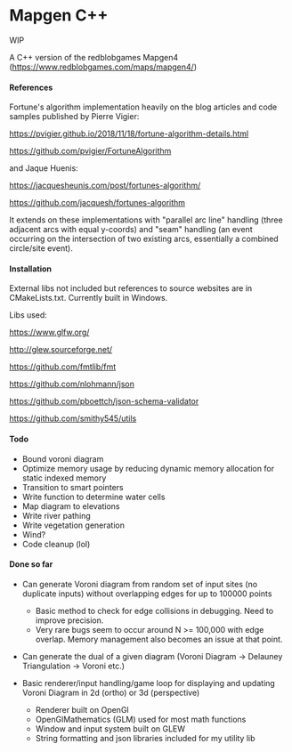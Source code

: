 # Mapgen C++

WIP

A C++ version of the redblobgames Mapgen4 (https://www.redblobgames.com/maps/mapgen4/)

#### References
Fortune's algorithm implementation heavily on the blog articles and code samples published by Pierre Vigier:

https://pvigier.github.io/2018/11/18/fortune-algorithm-details.html

https://github.com/pvigier/FortuneAlgorithm

and Jaque Huenis:

https://jacquesheunis.com/post/fortunes-algorithm/

https://github.com/jacquesh/fortunes-algorithm

It extends on these implementations with "parallel arc line" handling (three adjacent arcs with equal y-coords) and "seam"
handling (an event occurring on the intersection of two existing arcs, essentially a combined circle/site event).

#### Installation
External libs not included but references to source websites are in CMakeLists.txt. Currently built in Windows.

Libs used:

https://www.glfw.org/

http://glew.sourceforge.net/

https://github.com/fmtlib/fmt

https://github.com/nlohmann/json

https://github.com/pboettch/json-schema-validator

https://github.com/smithy545/utils

#### Todo
- Bound voroni diagram
- Optimize memory usage by reducing dynamic memory allocation for static indexed memory
- Transition to smart pointers
- Write function to determine water cells
- Map diagram to elevations
- Write river pathing
- Write vegetation generation
- Wind?
- Code cleanup (lol)

#### Done so far

- Can generate Voroni diagram from random set of input sites (no duplicate inputs) without overlapping edges for up to 100000 points

    - Basic method to check for edge collisions in debugging. Need to improve precision.
    - Very rare bugs seem to occur around N >= 100,000 with edge overlap. Memory management also becomes an issue at that point.

- Can generate the dual of a given diagram (Voroni Diagram -> Delauney Triangulation -> Voroni etc.)

- Basic renderer/input handling/game loop for displaying and updating Voroni Diagram in 2d (ortho) or 3d (perspective)

    - Renderer built on OpenGl
    - OpenGlMathematics (GLM) used for most math functions
    - Window and input system built on GLEW
    - String formatting and json libraries included for my utility lib
